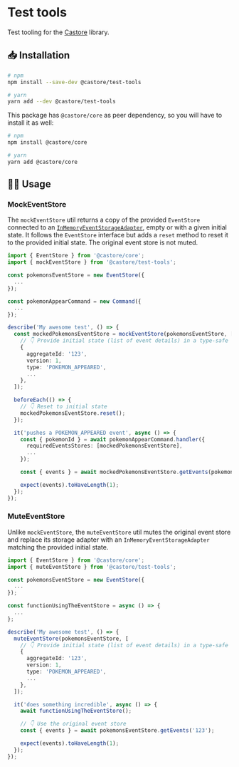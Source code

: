 # Test tools

Test tooling for the [Castore](https://github.com/castore-dev/castore) library.

## 📥 Installation

```bash
# npm
npm install --save-dev @castore/test-tools

# yarn
yarn add --dev @castore/test-tools
```

This package has `@castore/core` as peer dependency, so you will have to install it as well:

```bash
# npm
npm install @castore/core

# yarn
yarn add @castore/core
```

## 👩‍💻 Usage

### MockEventStore

The `mockEventStore` util returns a copy of the provided `EventStore` connected to an [`InMemoryEventStorageAdapter`](https://github.com/castore-dev/castore/tree/main/packages/event-storage-adapter-in-memory), empty or with a given initial state. It follows the `EventStore` interface but adds a `reset` method to reset it to the provided initial state. The original event store is not muted.

```ts
import { EventStore } from '@castore/core';
import { mockEventStore } from '@castore/test-tools';

const pokemonsEventStore = new EventStore({
  ...
});

const pokemonAppearCommand = new Command({
  ...
});

describe('My awesome test', () => {
  const mockedPokemonsEventStore = mockEventStore(pokemonsEventStore, [
    // 👇 Provide initial state (list of event details) in a type-safe way
    {
      aggregateId: '123',
      version: 1,
      type: 'POKEMON_APPEARED',
      ...
    },
  ]);

  beforeEach(() => {
    // 👇 Reset to initial state
    mockedPokemonsEventStore.reset();
  });

  it('pushes a POKEMON_APPEARED event', async () => {
    const { pokemonId } = await pokemonAppearCommand.handler({
      requiredEventsStores: [mockedPokemonsEventStore],
      ...
    });

    const { events } = await mockedPokemonsEventStore.getEvents(pokemonId);

    expect(events).toHaveLength(1);
  });
});
```

### MuteEventStore

Unlike `mockEventStore`, the `muteEventStore` util mutes the original event store and replace its storage adapter with an `InMemoryEventStorageAdapter` matching the provided initial state.

```ts
import { EventStore } from '@castore/core';
import { muteEventStore } from '@castore/test-tools';

const pokemonsEventStore = new EventStore({
  ...
});

const functionUsingTheEventStore = async () => {
  ...
};

describe('My awesome test', () => {
  muteEventStore(pokemonsEventStore, [
    // 👇 Provide initial state (list of event details) in a type-safe way
    {
      aggregateId: '123',
      version: 1,
      type: 'POKEMON_APPEARED',
      ...
    },
  ]);

  it('does something incredible', async () => {
    await functionUsingTheEventStore();

    // 👇 Use the original event store
    const { events } = await pokemonsEventStore.getEvents('123');

    expect(events).toHaveLength(1);
  });
});
```
